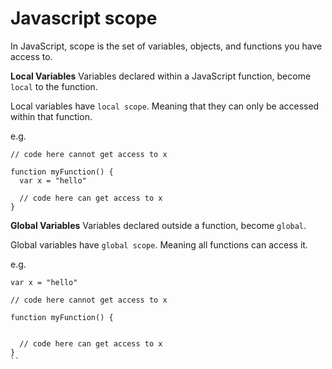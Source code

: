 # Javascript scope
In JavaScript, scope is the set of variables, objects, and functions you have access to.

**Local Variables**
Variables declared within a JavaScript function, become `local` to the function.

Local variables have `local scope`. Meaning that they can only be accessed within that function.

e.g.
```
// code here cannot get access to x

function myFunction() {
  var x = "hello"

  // code here can get access to x
}
```

**Global Variables**
Variables declared outside a function, become `global`.

Global variables have `global scope`. Meaning all functions can access it.

e.g.
```
var x = "hello"

// code here cannot get access to x

function myFunction() {


  // code here can get access to x
}
``
